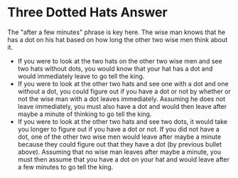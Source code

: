 # Three Dotted Hats Answer

The "after a few minutes" phrase is key here. The wise man knows that he has a 
dot on his hat based on how long the other two wise men think about it.

* If you were to look at the two hats on the other two wise men and see two 
hats without dots, you would know that your hat has a dot and would immediately 
leave to go tell the king.
* If you were to look at the other two hats and see one with a dot and one 
without a dot, you could figure out if you have a dot or not by whether or not 
the wise man with a dot leaves immediately. Assuming he does not leave 
immediately, you must also have a dot and would then leave after maybe a minute 
of thinking to go tell the king.
* If you were to look at the other two hats and see two dots, it would take you 
longer to figure out if you have a dot or not. If you did not have a dot, one 
of the other two wise men would leave after maybe a minute because they could 
figure out that they have a dot (by previous bullet above). Assuming that no 
wise man leaves after maybe a minute, you must then assume that you have a dot 
on your hat and would leave after a few minutes to go tell the king.
